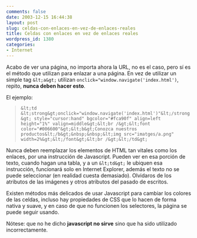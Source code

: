 ```yaml
---
comments: false
date: 2003-12-15 16:44:38
layout: post
slug: celdas-con-enlaces-en-vez-de-enlaces-reales
title: Celdas con enlaces en vez de enlaces reales
wordpress_id: 1380
categories:
- Internet
---
```


Acabo de ver una página, no importa ahora la URL, no es el caso, pero sí es el método que utilizan para enlazar a una página. En vez de utilizar un simple tag `&lt;a&gt;` utilizan `onclick="window.navigate('index.html')`, repito, **nunca deben hacer esto**.





El ejemplo:





> `&lt;td &lt;strong&gt;onclick="window.navigate('index.html')"&lt;/strong&gt; style="cursor:hand" bgcolor="#fca90f" align=left height="1%" valign=middle&gt;&lt;br /&gt;&lt;font color="#006600"&gt;&lt;b&gt;Conozca nuestros productos&lt;/b&gt;&nbsp;&nbsp;&lt;img src="imatges/a.png" width=2%&gt;&lt;/font&gt;&lt;br /&gt;&lt;/td&gt;`





Nunca deben reemplazar los elementos de HTML tan vitales como los enlaces, por una instrucción de Javascript. Pueden ver en esa porción de texto, cuando hagan una tabla, y a un `&lt;td&gt;` le ubiquen esa instrucción, funcionará solo en Internet Explorer, además el texto no se puede seleccionar (en realidad cuesta demasiado). Olvidaros de los atributos de las imágenes y otros atributos del pasado de escritos.





Existen métodos más delicados de usar Javascript para cambiar los colores de las celdas, incluso hay propiedades de CSS que lo hacen de forma nativa y suave, y en caso de que no funcionen los selectores, la página se puede seguir usando.





Nótese: que no he dicho **javascript no sirve** sino que ha sido utilizado incorrectamente.




 
